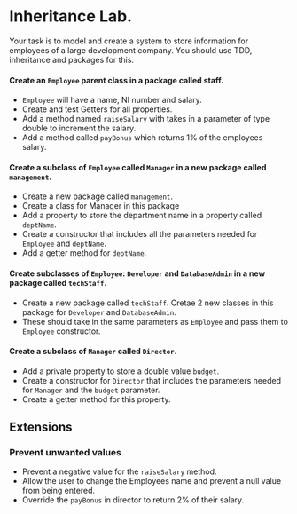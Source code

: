 # Inheritance Lab.

Your task is to model and create a system to store information for employees of a large development company.
You should use TDD, inheritance and packages for this.

#### Create an `Employee` parent class in a package called staff.
- `Employee` will have a name, NI number and salary.
- Create and test Getters for all properties.
- Add a method named `raiseSalary` with takes in a parameter of type double to increment the salary.
- Add a method called `payBonus` which returns 1% of the employees salary.

#### Create a subclass of `Employee` called `Manager` in a new package called `management`.
- Create a new package called `management`.
- Create a class for Manager in this package
- Add a property to store the department name in a property called `deptName`.
- Create a constructor that includes all the parameters needed for `Employee` and `deptName`.
- Add a getter method for `deptName`.

#### Create subclasses of `Employee`: `Developer` and `DatabaseAdmin` in a new package called `techStaff`.
- Create a new package called `techStaff`.
Cretae 2 new classes in this package for `Developer` and `DatabaseAdmin`.
- These should take in the same parameters as `Employee` and pass them to `Employee` constructor.

#### Create a subclass of `Manager` called `Director`.
- Add a private property to store a double value `budget`.
- Create a constructor for `Director` that includes the parameters needed for `Manager` and the `budget` parameter.
- Create a getter method for this property.


## Extensions

### Prevent unwanted values

- Prevent a negative value for the `raiseSalary` method.
- Allow the user to change the Employees name and prevent a null value from being entered.
- Override the `payBonus` in director to return 2% of their salary.
